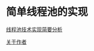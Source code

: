 简单线程池的实现
==========================
[线程池技术实现简要分析](http://blog.csdn.net/chengonghao/article/category/6289128 "CSDN")

[关于作者](https://github.com/Apulus/cghSTL/blob/master/profile.md)
